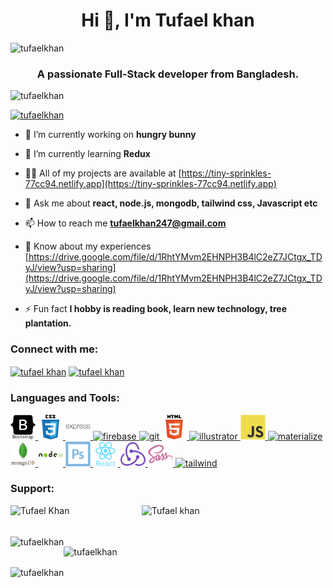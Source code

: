 <h1 align="center">Hi 👋, I'm Tufael khan</h1>
<img src="https://envri.eu/wp-content/uploads/2016/08/software-developer-copy.jpg" alt="tufaelkhan" /> 
<h3 align="center">A passionate Full-Stack developer from Bangladesh.</h3>

<p align="left"> <img src="https://komarev.com/ghpvc/?username=tufaelkhan&label=Profile%20views&color=0e75b6&style=flat" alt="tufaelkhan" /> </p>

<p align="left"> <a href="https://github.com/ryo-ma/github-profile-trophy"><img src="https://github-profile-trophy.vercel.app/?username=tufaelkhan" alt="tufaelkhan" /></a> </p>

- 🔭 I’m currently working on **hungry bunny**

- 🌱 I’m currently learning **Redux**

- 👨‍💻 All of my projects are available at [https://tiny-sprinkles-77cc94.netlify.app](https://tiny-sprinkles-77cc94.netlify.app)

- 💬 Ask me about **react, node.js, mongodb, tailwind css, Javascript etc**

- 📫 How to reach me **tufaelkhan247@gmail.com**

- 📄 Know about my experiences [https://drive.google.com/file/d/1RhtYMvm2EHNPH3B4lC2eZ7JCtgx_TDyJ/view?usp=sharing](https://drive.google.com/file/d/1RhtYMvm2EHNPH3B4lC2eZ7JCtgx_TDyJ/view?usp=sharing)

- ⚡ Fun fact **I hobby is reading book, learn new technology, tree plantation.**

<h3 align="left">Connect with me:</h3>
<p align="left">
<a href="https://linkedin.com/in/tufael khan" target="blank"><img align="center" src="https://raw.githubusercontent.com/rahuldkjain/github-profile-readme-generator/master/src/images/icons/Social/linked-in-alt.svg" alt="tufael khan" height="30" width="40" /></a>
<a href="https://fb.com/tufael khan" target="blank"><img align="center" src="https://raw.githubusercontent.com/rahuldkjain/github-profile-readme-generator/master/src/images/icons/Social/facebook.svg" alt="tufael khan" height="30" width="40" /></a>
</p>

<h3 align="left">Languages and Tools:</h3>
<p align="left"> <a href="https://getbootstrap.com" target="_blank" rel="noreferrer"> <img src="https://raw.githubusercontent.com/devicons/devicon/master/icons/bootstrap/bootstrap-plain-wordmark.svg" alt="bootstrap" width="40" height="40"/> </a> <a href="https://www.w3schools.com/css/" target="_blank" rel="noreferrer"> <img src="https://raw.githubusercontent.com/devicons/devicon/master/icons/css3/css3-original-wordmark.svg" alt="css3" width="40" height="40"/> </a> <a href="https://expressjs.com" target="_blank" rel="noreferrer"> <img src="https://raw.githubusercontent.com/devicons/devicon/master/icons/express/express-original-wordmark.svg" alt="express" width="40" height="40"/> </a> <a href="https://firebase.google.com/" target="_blank" rel="noreferrer"> <img src="https://www.vectorlogo.zone/logos/firebase/firebase-icon.svg" alt="firebase" width="40" height="40"/> </a> <a href="https://git-scm.com/" target="_blank" rel="noreferrer"> <img src="https://www.vectorlogo.zone/logos/git-scm/git-scm-icon.svg" alt="git" width="40" height="40"/> </a> <a href="https://www.w3.org/html/" target="_blank" rel="noreferrer"> <img src="https://raw.githubusercontent.com/devicons/devicon/master/icons/html5/html5-original-wordmark.svg" alt="html5" width="40" height="40"/> </a> <a href="https://www.adobe.com/in/products/illustrator.html" target="_blank" rel="noreferrer"> <img src="https://www.vectorlogo.zone/logos/adobe_illustrator/adobe_illustrator-icon.svg" alt="illustrator" width="40" height="40"/> </a> <a href="https://developer.mozilla.org/en-US/docs/Web/JavaScript" target="_blank" rel="noreferrer"> <img src="https://raw.githubusercontent.com/devicons/devicon/master/icons/javascript/javascript-original.svg" alt="javascript" width="40" height="40"/> </a> <a href="https://materializecss.com/" target="_blank" rel="noreferrer"> <img src="https://raw.githubusercontent.com/prplx/svg-logos/5585531d45d294869c4eaab4d7cf2e9c167710a9/svg/materialize.svg" alt="materialize" width="40" height="40"/> </a> <a href="https://www.mongodb.com/" target="_blank" rel="noreferrer"> <img src="https://raw.githubusercontent.com/devicons/devicon/master/icons/mongodb/mongodb-original-wordmark.svg" alt="mongodb" width="40" height="40"/> </a> <a href="https://nodejs.org" target="_blank" rel="noreferrer"> <img src="https://raw.githubusercontent.com/devicons/devicon/master/icons/nodejs/nodejs-original-wordmark.svg" alt="nodejs" width="40" height="40"/> </a> <a href="https://www.photoshop.com/en" target="_blank" rel="noreferrer"> <img src="https://raw.githubusercontent.com/devicons/devicon/master/icons/photoshop/photoshop-line.svg" alt="photoshop" width="40" height="40"/> </a> <a href="https://reactjs.org/" target="_blank" rel="noreferrer"> <img src="https://raw.githubusercontent.com/devicons/devicon/master/icons/react/react-original-wordmark.svg" alt="react" width="40" height="40"/> </a> <a href="https://redux.js.org" target="_blank" rel="noreferrer"> <img src="https://raw.githubusercontent.com/devicons/devicon/master/icons/redux/redux-original.svg" alt="redux" width="40" height="40"/> </a> <a href="https://sass-lang.com" target="_blank" rel="noreferrer"> <img src="https://raw.githubusercontent.com/devicons/devicon/master/icons/sass/sass-original.svg" alt="sass" width="40" height="40"/> </a> <a href="https://tailwindcss.com/" target="_blank" rel="noreferrer"> <img src="https://www.vectorlogo.zone/logos/tailwindcss/tailwindcss-icon.svg" alt="tailwind" width="40" height="40"/> </a> </p>

<h3 align="left">Support:</h3>
<p><a href="https://www.buymeacoffee.com/Tufael Khan"> <img align="left" src="https://cdn.buymeacoffee.com/buttons/v2/default-yellow.png" height="50" width="210" alt="Tufael Khan" /></a><a href="https://ko-fi.com/Tufael khan"> <img align="left" src="https://cdn.ko-fi.com/cdn/kofi3.png?v=3" height="50" width="210" alt="Tufael khan" /></a></p><br><br>

<p><img align="left" src="https://github-readme-stats.vercel.app/api/top-langs?username=tufaelkhan&show_icons=true&locale=en&layout=compact" alt="tufaelkhan" /></p>

<p>&nbsp;<img align="center" src="https://github-readme-stats.vercel.app/api?username=tufaelkhan&show_icons=true&locale=en" alt="tufaelkhan" /></p>

<p><img align="center" src="https://github-readme-streak-stats.herokuapp.com/?user=tufaelkhan&" alt="tufaelkhan" /></p>

